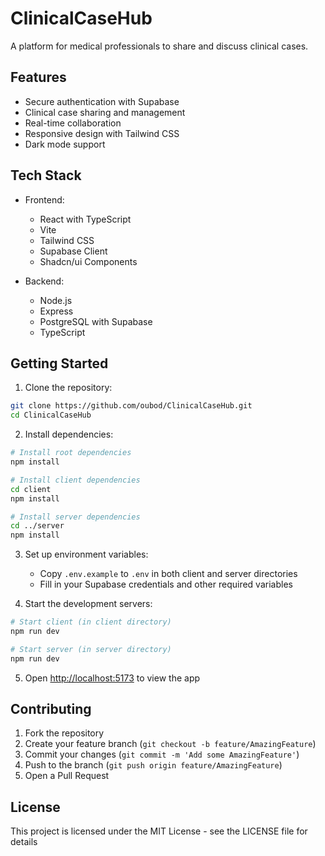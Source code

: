 # ClinicalCaseHub

A platform for medical professionals to share and discuss clinical cases.

## Features

- Secure authentication with Supabase
- Clinical case sharing and management
- Real-time collaboration
- Responsive design with Tailwind CSS
- Dark mode support

## Tech Stack

- Frontend:
  - React with TypeScript
  - Vite
  - Tailwind CSS
  - Supabase Client
  - Shadcn/ui Components

- Backend:
  - Node.js
  - Express
  - PostgreSQL with Supabase
  - TypeScript

## Getting Started

1. Clone the repository:
```bash
git clone https://github.com/oubod/ClinicalCaseHub.git
cd ClinicalCaseHub
```

2. Install dependencies:
```bash
# Install root dependencies
npm install

# Install client dependencies
cd client
npm install

# Install server dependencies
cd ../server
npm install
```

3. Set up environment variables:
   - Copy `.env.example` to `.env` in both client and server directories
   - Fill in your Supabase credentials and other required variables

4. Start the development servers:
```bash
# Start client (in client directory)
npm run dev

# Start server (in server directory)
npm run dev
```

5. Open [http://localhost:5173](http://localhost:5173) to view the app

## Contributing

1. Fork the repository
2. Create your feature branch (`git checkout -b feature/AmazingFeature`)
3. Commit your changes (`git commit -m 'Add some AmazingFeature'`)
4. Push to the branch (`git push origin feature/AmazingFeature`)
5. Open a Pull Request

## License

This project is licensed under the MIT License - see the LICENSE file for details
